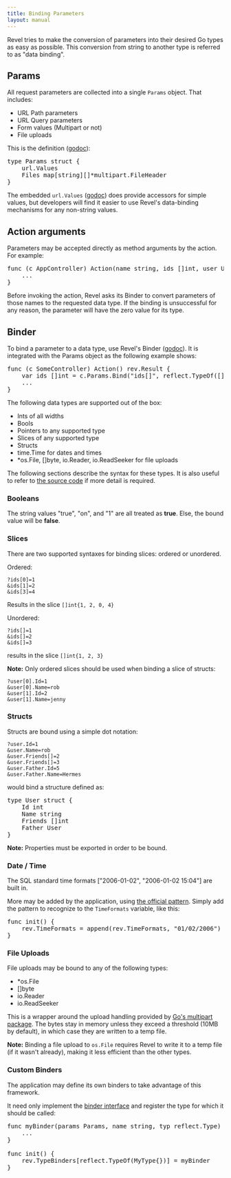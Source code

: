 ```yaml
---
title: Binding Parameters
layout: manual
---
```


Revel tries to make the conversion of parameters into their desired Go types as
easy as possible.  This conversion from string to another type is referred to as
"data binding".

## Params

All request parameters are collected into a single `Params` object.  That includes:
* URL Path parameters
* URL Query parameters
* Form values (Multipart or not)
* File uploads

This is the definition ([godoc](../docs/godoc/binder.html)):

<pre class="prettyprint lang-go">
type Params struct {
	url.Values
	Files map[string][]*multipart.FileHeader
}
</pre>

The embedded `url.Values` ([godoc](http://www.golang.org/pkg/net/url/#Values))
does provide accessors for simple values, but developers will find it easier to
use Revel's data-binding mechanisms for any non-string values.

## Action arguments

Parameters may be accepted directly as method arguments by the action.  For
example:

<pre class="prettyprint lang-go">
func (c AppController) Action(name string, ids []int, user User, img []byte) rev.Result {
	...
}
</pre>

Before invoking the action, Revel asks its Binder to convert parameters of those
names to the requested data type.  If the binding is unsuccessful for any
reason, the parameter will have the zero value for its type.

## Binder

To bind a parameter to a data type, use Revel's Binder
([godoc](../docs/godoc/binder.html)).  It is integrated with the Params object
as the following example shows:

<pre class="prettyprint lang-go">
func (c SomeController) Action() rev.Result {
	var ids []int = c.Params.Bind("ids[]", reflect.TypeOf([]int{}))
	...
}
</pre>

The following data types are supported out of the box:
* Ints of all widths
* Bools
* Pointers to any supported type
* Slices of any supported type
* Structs
* time.Time for dates and times
* \*os.File, []byte, io.Reader, io.ReadSeeker for file uploads

The following sections describe the syntax for these types.  It is also useful
to refer to [the source code](../docs/src/binder.html) if more detail is required.

### Booleans

The string values "true", "on", and "1" are all treated as **true**.  Else, the
bound value will be **false**.

### Slices

There are two supported syntaxes for binding slices: ordered or unordered.

Ordered:

	?ids[0]=1
	&ids[1]=2
	&ids[3]=4

Results in the slice `[]int{1, 2, 0, 4}`

Unordered:

	?ids[]=1
	&ids[]=2
	&ids[]=3

results in the slice `[]int{1, 2, 3}`

**Note:** Only ordered slices should be used when binding a slice of structs:

	?user[0].Id=1
	&user[0].Name=rob
	&user[1].Id=2
	&user[1].Name=jenny

### Structs

Structs are bound using a simple dot notation:

	?user.Id=1
	&user.Name=rob
	&user.Friends[]=2
	&user.Friends[]=3
	&user.Father.Id=5
	&user.Father.Name=Hermes

would bind a structure defined as:

<pre class="prettyprint lang-go">
type User struct {
	Id int
	Name string
	Friends []int
	Father User
}
</pre>

**Note:** Properties must be exported in order to be bound.

### Date / Time

The SQL standard time formats ["2006-01-02", "2006-01-02 15:04"] are built in.

More may be added by the application, using
[the official pattern](http://www.golang.org/pkg/time/#Constants).  Simply add
the pattern to recognize to the `TimeFormats` variable, like this:

<pre class="prettyprint lang-go">
func init() {
	rev.TimeFormats = append(rev.TimeFormats, "01/02/2006")
}
</pre>

### File Uploads

File uploads may be bound to any of the following types:
* *os.File
* []byte
* io.Reader
* io.ReadSeeker

This is a wrapper around the upload handling provided by
[Go's multipart package](http://golang.org/pkg/mime/multipart/).  The bytes
stay in memory unless they exceed a threshold (10MB by default), in which case
they are written to a temp file.

**Note:** Binding a file upload to `os.File` requires Revel to write it to a
temp file (if it wasn't already), making it less efficient than the other types.

### Custom Binders

The application may define its own binders to take advantage of this framework.

It need only implement the [binder interface](../docs/godoc/binder.html#Binder) and register the type for which it
should be called:

<pre class="prettyprint lang-go">
func myBinder(params Params, name string, typ reflect.Type) reflect.Value {
	...
}

func init() {
	rev.TypeBinders[reflect.TypeOf(MyType{})] = myBinder
}
</pre>
